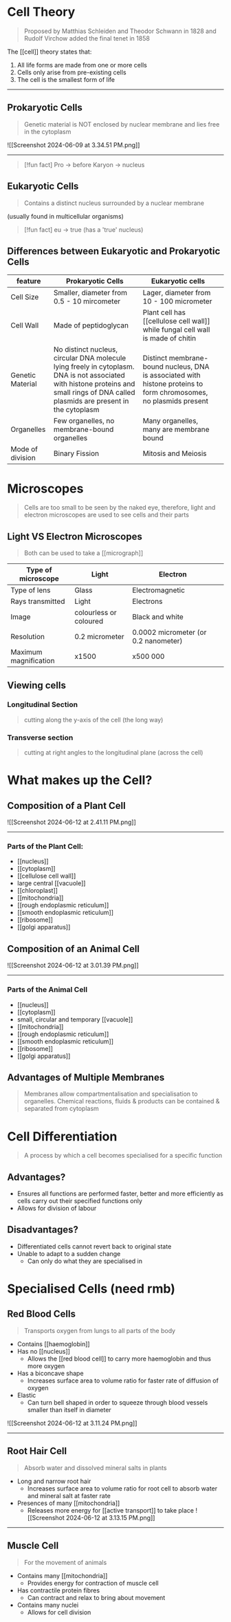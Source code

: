 # Cell Theory
> Proposed by Matthias Schleiden and Theodor Schwann in 1828 and Rudolf Virchow added the final tenet in 1858

The [[cell]] theory states that: 
1. All life forms are made from one or more cells
2. Cells only arise from pre-existing cells
3. The cell is the smallest form of life

-----
## Prokaryotic Cells
> Genetic material is NOT enclosed by nuclear membrane and lies free in the cytoplasm 

![[Screenshot 2024-06-09 at 3.34.51 PM.png]]
______
> [!fun fact]
> Pro -> before
> Karyon -> nucleus 

## Eukaryotic Cells
> Contains a distinct nucleus surrounded by a nuclear membrane 

(usually found in multicellular organisms)

> [!fun fact]
> eu -> true (has a 'true' nucleus)

## Differences between Eukaryotic and Prokaryotic Cells

| feature          | Prokaryotic Cells                                                                                                                                                                     | Eukaryotic cells                                                                                                  |     |
| ---------------- | ------------------------------------------------------------------------------------------------------------------------------------------------------------------------------------- | ----------------------------------------------------------------------------------------------------------------- | --- |
| Cell Size        | Smaller, diameter from 0.5 - 10 mircometer                                                                                                                                            | Lager, diameter from 10 - 100 micrometer                                                                          |     |
| Cell Wall        | Made of peptidoglycan                                                                                                                                                                 | Plant cell has  [[cellulose cell wall]] while fungal cell wall is made of chitin                                  |     |
| Genetic Material | No distinct nucleus, circular DNA molecule lying freely in cytoplasm. DNA is not associated with histone proteins and small rings of DNA called plasmids are present in the cytoplasm | Distinct membrane-bound nucleus, DNA is associated with histone proteins to form chromosomes, no plasmids present |     |
| Organelles       | Few organelles, no membrane-bound organelles                                                                                                                                          | Many organelles, many are membrane bound                                                                          |     |
| Mode of division | Binary Fission                                                                                                                                                                        | Mitosis and Meiosis                                                                                               |     |

# Microscopes
> Cells are too small to be seen by the naked eye, therefore, light and electron microscopes are used to see cells and their parts

## Light VS Electron Microscopes
> Both can be used to take a [[micrograph]]

| Type of microscope    | Light                  | Electron                             |     |
| --------------------- | ---------------------- | ------------------------------------ | --- |
| Type of lens          | Glass                  | Electromagnetic                      |     |
| Rays transmitted      | Light                  | Electrons                            |     |
| Image                 | colourless or coloured | Black and white                      |     |
| Resolution            | 0.2 micrometer         | 0.0002 micrometer (or 0.2 nanometer) |     |
| Maximum magnification | x1500                  | x500 000                             |     |
 
## Viewing cells 
### Longitudinal Section
> cutting along the y-axis of the cell (the long way)

### Transverse section
> cutting at right angles to the longitudinal plane (across the cell)

# What makes up the Cell? 
## Composition of a Plant Cell 

![[Screenshot 2024-06-12 at 2.41.11 PM.png]]
______
### Parts of the Plant Cell: 
- [[nucleus]]
- [[cytoplasm]]
- [[cellulose cell wall]]
- large central [[vacuole]]
- [[chloroplast]]
- [[mitochondria]]
- [[rough endoplasmic reticulum]]
- [[smooth endoplasmic reticulum]]
- [[ribosome]]
- [[golgi apparatus]]

## Composition of an Animal Cell

![[Screenshot 2024-06-12 at 3.01.39 PM.png]]
_____
### Parts of the Animal Cell
-  [[nucleus]]
- [[cytoplasm]]
- small, circular and temporary [[vacuole]]
- [[mitochondria]]
- [[rough endoplasmic reticulum]]
- [[smooth endoplasmic reticulum]]
- [[ribosome]]
- [[golgi apparatus]]

## Advantages of Multiple Membranes
> Membranes allow compartmentalisation and specialisation to organelles. Chemical reactions, fluids & products can be contained & separated from cytoplasm

# Cell Differentiation 
> A process by which a cell becomes specialised for a specific function

## Advantages? 
- Ensures all functions are performed faster, better and more efficiently as cells carry out their specified functions only
- Allows for division of labour

## Disadvantages? 
- Differentiated cells cannot revert back to original state
- Unable to adapt to a sudden change
	- Can only do what they are specialised in

# Specialised Cells (need rmb)
## Red Blood Cells 
> Transports oxygen from lungs to all parts of the body

- Contains [[haemoglobin]] 
- Has no [[nucleus]] 
	- Allows the [[red blood cell]] to carry more haemoglobin and thus more oxygen
- Has a biconcave shape
	- Increases surface area to volume ratio for faster rate of diffusion of oxygen 
- Elastic
	- Can turn bell shaped in order to squeeze through blood vessels smaller than itself in diameter

![[Screenshot 2024-06-12 at 3.11.24 PM.png]]
_____
## Root Hair Cell 
> Absorb water and dissolved mineral salts in plants

- Long and narrow root hair
	- Increases surface area to volume ratio for root cell to absorb water and mineral salt at faster rate
- Presences of many [[mitochondria]] 
	- Releases more energy for [[active transport]] to take place
 ![[Screenshot 2024-06-12 at 3.13.15 PM.png]]
 _____
 ## Muscle Cell 
 > For the movement of animals
 
 - Contains many [[mitochondria]]
	- Provides energy for contraction of muscle cell
- Has contractile protein fibres
	- Can contract and relax to bring about movement
- Contains many nuclei
	- Allows for cell division
